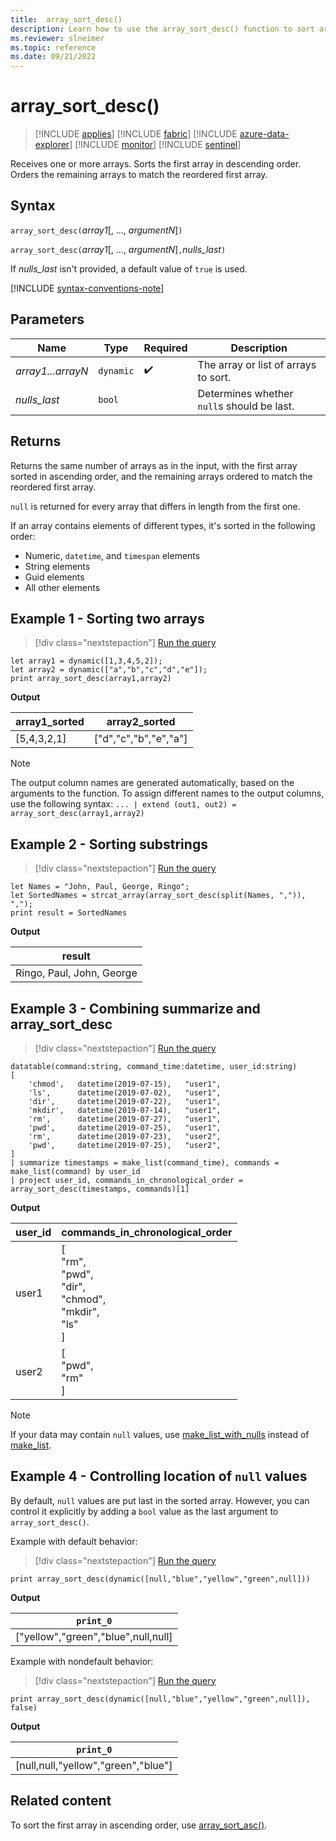 ```yaml
---
title:  array_sort_desc()
description: Learn how to use the array_sort_desc() function to sort arrays in descending order.
ms.reviewer: slneimer
ms.topic: reference
ms.date: 09/21/2022
---
```

# array_sort_desc()

> [!INCLUDE [applies](../includes/applies-to-version/applies.md)] [!INCLUDE [fabric](../includes/applies-to-version/fabric.md)] [!INCLUDE [azure-data-explorer](../includes/applies-to-version/azure-data-explorer.md)] [!INCLUDE [monitor](../includes/applies-to-version/monitor.md)] [!INCLUDE [sentinel](../includes/applies-to-version/sentinel.md)]

Receives one or more arrays. Sorts the first array in descending order. Orders the remaining arrays to match the reordered first array.

## Syntax

`array_sort_desc(`*array1*[, ..., *argumentN*]`)`

`array_sort_desc(`*array1*[, ..., *argumentN*]`,`*nulls_last*`)`

If *nulls_last* isn't provided, a default value of `true` is used.

[!INCLUDE [syntax-conventions-note](../includes/syntax-conventions-note.md)]

## Parameters

| Name | Type | Required | Description |
|--|--|--|--|
|*array1...arrayN*| `dynamic` |  :heavy_check_mark: | The array or list of arrays to sort.|
| *nulls_last* | `bool` |  | Determines whether `null`s should be last.|

## Returns

Returns the same number of arrays as in the input, with the first array sorted in ascending order, and the remaining arrays ordered to match the reordered first array.

`null` is returned for every array that differs in length from the first one.

If an array contains elements of different types, it's sorted in the following order:

* Numeric, `datetime`, and `timespan` elements
* String elements
* Guid elements
* All other elements

## Example 1 - Sorting two arrays

> [!div class="nextstepaction"]
> <a href="https://dataexplorer.azure.com/clusters/help/databases/Samples?query=H4sIAAAAAAAAA8tJLVFILCpKrDRUsFVIqcxLzM1M1og21DHWMdEx1TGK1bTmyoEpMUJWopSopKOUBMTJQJwCxKlKIMUFRZl5UOXxxflFJfEpqcXJGhAbdCCmaAIAmTiTMnQAAAA=" target="_blank">Run the query</a>

```kusto
let array1 = dynamic([1,3,4,5,2]);
let array2 = dynamic(["a","b","c","d","e"]);
print array_sort_desc(array1,array2)
```

**Output**

|array1_sorted|array2_sorted|
|---|---|
|[5,4,3,2,1]|["d","c","b","e","a"]|

> [!NOTE]
> The output column names are generated automatically, based on the arguments to the function. To assign different names to the output columns, use the following syntax: `... | extend (out1, out2) = array_sort_desc(array1,array2)`

## Example 2 - Sorting substrings

> [!div class="nextstepaction"]
> <a href="https://dataexplorer.azure.com/clusters/help/databases/Samples?query=H4sIAAAAAAAAA8tJLVHwS8xNLVawVVDyys/I0wlILM3RcU/NL0pP1QnKzEvPV7LmygGqCs4vKklNgaktLilKTiyJTywqSqzUAJPxxUAF8SmpxckaxQU5mSUaYKU6Cko6SpqaEMqaq6AoM69EoSi1uDSnBGgKkpkA+RSmRokAAAA=" target="_blank">Run the query</a>

```kusto
let Names = "John, Paul, George, Ringo";
let SortedNames = strcat_array(array_sort_desc(split(Names, ",")), ",");
print result = SortedNames
```

**Output**

|result|
|---|
|Ringo, Paul, John, George|

## Example 3 - Combining summarize and array_sort_desc

> [!div class="nextstepaction"]
> <a href="https://dataexplorer.azure.com/clusters/help/databases/Samples?query=H4sIAAAAAAAAA5WR0WoDIRBF3/crJC9ZYQO7tiU00C8JQYwOiY2uy4yhpPTjq23sFmIK1ZdxOPdy5RoV0907aHXwXo1mQxHteOjY9S2j9bAxKkIeOnYmQGkLxpttw9JZ6qMPZtmlsaCt6IfnVb9eDU887xdZOSy6b97RF1zje1HhjcWr4IYXNd6fiuI2z2OFR383j1hX+OnN3M1T++9f/g8zL/7pn/ld88HonMpC+w4soxSVn4i9MK9OIJ2l2P5uk/+UW2U4219Kzcl6wvAKOpbNrJV2lPqIYQwuHKxWTgY0gMlSIaqLpIBRGiDdzplmNd8Ou0832AsNfQIAAA==" target="_blank">Run the query</a>

```kusto
datatable(command:string, command_time:datetime, user_id:string)
[
    'chmod',   datetime(2019-07-15),   "user1",
    'ls',      datetime(2019-07-02),   "user1",
    'dir',     datetime(2019-07-22),   "user1",
    'mkdir',   datetime(2019-07-14),   "user1",
    'rm',      datetime(2019-07-27),   "user1",
    'pwd',     datetime(2019-07-25),   "user1",
    'rm',      datetime(2019-07-23),   "user2",
    'pwd',     datetime(2019-07-25),   "user2",
]
| summarize timestamps = make_list(command_time), commands = make_list(command) by user_id
| project user_id, commands_in_chronological_order = array_sort_desc(timestamps, commands)[1]
```

**Output**

|user_id|commands_in_chronological_order|
|---|---|
|user1|[<br>  "rm",<br>  "pwd",<br>  "dir",<br>  "chmod",<br>  "mkdir",<br>  "ls"<br>]|
|user2|[<br>  "pwd",<br>  "rm"<br>]|

> [!NOTE]
> If your data may contain `null` values, use [make_list_with_nulls](make-list-with-nulls-aggregation-function.md) instead of [make_list](make-list-aggregation-function.md).

## Example 4 - Controlling location of `null` values

By default, `null` values are put last in the sorted array. However, you can control it explicitly by adding a `bool` value as the last argument to `array_sort_desc()`.

Example with default behavior:

> [!div class="nextstepaction"]
> <a href="https://dataexplorer.azure.com/clusters/help/databases/Samples?query=H4sIAAAAAAAAAysoyswrUUgsKkqsjC/OLyqJT0ktTtZIqcxLzM1M1ojOK83J0VFKyilNVdJRqkzNyckvBzLSi1JT85R0QJKxmpoAGsR2QUMAAAA=" target="_blank">Run the query</a>

```kusto
print array_sort_desc(dynamic([null,"blue","yellow","green",null]))
```

**Output**

|`print_0`|
|---|
|["yellow","green","blue",null,null]|

Example with nondefault behavior:

> [!div class="nextstepaction"]
> <a href="https://dataexplorer.azure.com/?query=H4sIAAAAAAAAAxXJUQqAIAwA0KvIvhR2owhZukKYM6YS3r76e/BuKzocmdGKvdmImXvyeSnVkvymUwThkMmAsFikPR8uY1bAP/eA7iTpHF4VdlwBSgAAAA==" target="_blank">Run the query</a>

```kusto
print array_sort_desc(dynamic([null,"blue","yellow","green",null]), false)
```

**Output**

|`print_0`|
|---|
|[null,null,"yellow","green","blue"]|

## Related content

To sort the first array in ascending order, use [array_sort_asc()](array-sort-asc-function.md).

